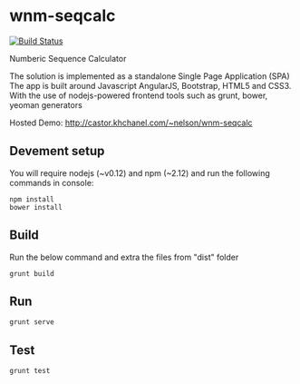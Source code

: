 wnm-seqcalc
=======

[![Build Status](https://travis-ci.org/khchanel/wnm-seqcalc.svg?branch=master)](https://travis-ci.org/khchanel/wnm-seqcalc)

Numberic Sequence Calculator

The solution is implemented as a standalone Single Page Application (SPA)
The app is built around Javascript AngularJS, Bootstrap, HTML5 and CSS3. 
With the use of nodejs-powered frontend tools such as grunt, bower, yeoman generators

Hosted Demo: http://castor.khchanel.com/~nelson/wnm-seqcalc


## Devement setup
You will require nodejs (~v0.12) and npm (~2.12) and run the following commands in console:
```
npm install
bower install
```

## Build
Run the below command and extra the files from "dist" folder
```
grunt build
```

## Run
```
grunt serve
```

## Test
```
grunt test
```
